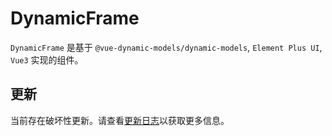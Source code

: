 # DynamicFrame

`DynamicFrame` 是基于 `@vue-dynamic-models/dynamic-models`, `Element Plus UI`, `Vue3` 实现的组件。

## 更新

当前存在破坏性更新。请查看[更新日志](./CHANGELOG.md)以获取更多信息。
